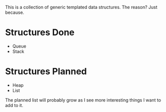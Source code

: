 This is a collection of generic templated data structures. The reason? Just because. 


Structures Done
====================
* Queue
* Stack

Structures Planned
====================
* Heap
* List


The planned list will probably grow as I see more interesting things I want to add to it. 